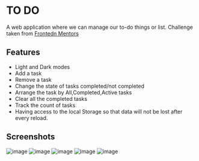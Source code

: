 
# TO DO

A web application where we can manage our to-do things or list. Challenge taken from [Frontedn Mentors](https://www.frontendmentor.io/challenges/todo-app-Su1_KokOW/hub/todo-app-TB0tqRoLR)


## Features

- Light and Dark modes
- Add a task
- Remove a task
- Change the state of tasks completed/not completed
- Arrange the task by All,Completed,Active tasks
- Clear all the completed tasks
- Track the count of tasks
- Having access to the local Storage so that data will not be lost after every reload.


## Screenshots
![image](https://user-images.githubusercontent.com/71556630/149673823-988f6003-93e4-4be1-aed9-0865cbc1ad79.png)
![image](https://user-images.githubusercontent.com/71556630/149673839-01162ff4-ccab-4fc4-b1a2-eb11d561160d.png)
![image](https://user-images.githubusercontent.com/71556630/149673859-dc28148b-c607-4546-8e05-ba9bf1a8253c.png)
![image](https://user-images.githubusercontent.com/71556630/149673880-28c82937-9d79-423a-bf32-73e218805a9a.png)
![image](https://user-images.githubusercontent.com/71556630/149673896-99706d18-d0dd-4899-ab66-d4ea485551dc.png)


